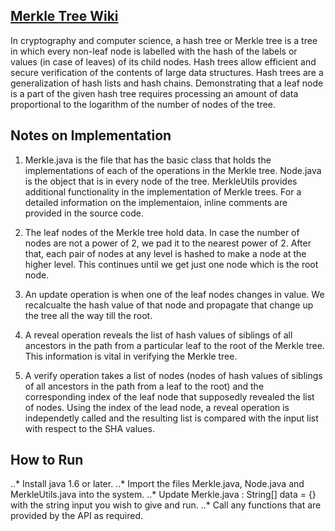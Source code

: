 ## [Merkle Tree Wiki](https://en.wikipedia.org/wiki/Merkle_tree)

In cryptography and computer science, a hash tree or Merkle tree is a tree in which every non-leaf node is labelled with the hash of the labels or values (in case of leaves) of its child nodes. Hash trees allow efficient and secure verification of the contents of large data structures. Hash trees are a generalization of hash lists and hash chains.
Demonstrating that a leaf node is a part of the given hash tree requires processing an amount of data proportional to the logarithm of the number of nodes of the tree.

## Notes on Implementation

1. Merkle.java is the file that has the basic class that holds the implementations of each of the operations in the Merkle tree. Node.java is the object that is in every node of the tree. MerkleUtils provides additional functionality in the implementation of Merkle trees. For a detailed information on the implementaion, inline comments are provided in the source code.

2. The leaf nodes of the Merkle tree hold data. In case the number of nodes are not a power of 2, we pad it to the nearest power of 2. After that, each pair of nodes at any level is hashed to make a node at the higher level. This continues until we get just one node which is the root node. 

3. An update operation is when one of the leaf nodes changes in value. We recalcualte the hash value of that node and propagate that change up the tree all the way till the root. 

4. A reveal operation reveals the list of hash values of siblings of all ancestors in the path from a particular leaf to the root of the Merkle tree. This information is vital in verifying the Merkle tree.

5. A verify operation takes a list of nodes (nodes of hash values of siblings of all ancestors in the path from a leaf to the root) and the corresponding index of the leaf node that supposedly revealed the list of nodes. Using the index of the lead node, a reveal operation is independetly called and the resulting list is compared with the input list with respect to the SHA values. 

## How to Run

..* Install java 1.6 or later.
..* Import the files Merkle.java, Node.java and MerkleUtils.java into the system.
..* Update Merkle.java : String[] data = {} with the string input you wish to give and run.
..* Call any functions that are provided by the API as required.
